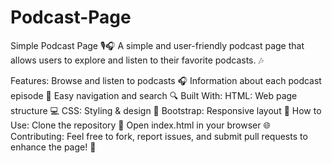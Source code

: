 # Podcast-Page

Simple Podcast Page 🎙️🎧
A simple and user-friendly podcast page that allows users to explore and listen to their favorite podcasts. 🎶

Features:
Browse and listen to podcasts 🎧
Information about each podcast episode 📄
Easy navigation and search 🔍
Built With:
HTML: Web page structure 💻
CSS: Styling & design 🎨
Bootstrap: Responsive layout 📱
How to Use:
Clone the repository 🚀
Open index.html in your browser 🌐
Contributing:
Feel free to fork, report issues, and submit pull requests to enhance the page! 🤝

